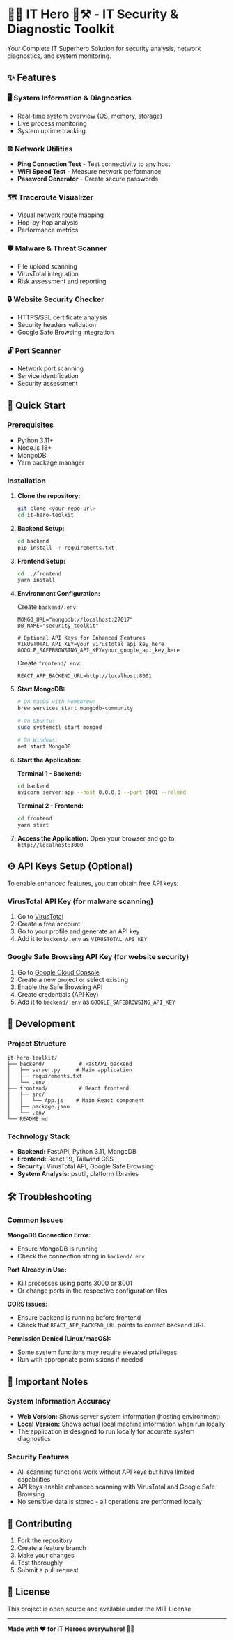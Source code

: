 # 🦸‍♂️ IT Hero 🔨⚒️ - IT Security & Diagnostic Toolkit

Your Complete IT Superhero Solution for security analysis, network diagnostics, and system monitoring.

## ✨ Features

### 🖥️ System Information & Diagnostics
- Real-time system overview (OS, memory, storage)
- Live process monitoring
- System uptime tracking

### 🌐 Network Utilities  
- **Ping Connection Test** - Test connectivity to any host
- **WiFi Speed Test** - Measure network performance
- **Password Generator** - Create secure passwords

### 🗺️ Traceroute Visualizer
- Visual network route mapping
- Hop-by-hop analysis
- Performance metrics

### 🛡️ Malware & Threat Scanner
- File upload scanning
- VirusTotal integration
- Risk assessment and reporting

### 🔒 Website Security Checker
- HTTPS/SSL certificate analysis
- Security headers validation
- Google Safe Browsing integration

### 🔓 Port Scanner
- Network port scanning
- Service identification
- Security assessment

## 🚀 Quick Start

### Prerequisites
- Python 3.11+
- Node.js 18+
- MongoDB
- Yarn package manager

### Installation

1. **Clone the repository:**
   ```bash
   git clone <your-repo-url>
   cd it-hero-toolkit
   ```

2. **Backend Setup:**
   ```bash
   cd backend
   pip install -r requirements.txt
   ```

3. **Frontend Setup:**
   ```bash
   cd ../frontend
   yarn install
   ```

4. **Environment Configuration:**
   
   Create `backend/.env`:
   ```env
   MONGO_URL="mongodb://localhost:27017"
   DB_NAME="security_toolkit"
   
   # Optional API Keys for Enhanced Features
   VIRUSTOTAL_API_KEY=your_virustotal_api_key_here
   GOOGLE_SAFEBROWSING_API_KEY=your_google_api_key_here
   ```
   
   Create `frontend/.env`:
   ```env
   REACT_APP_BACKEND_URL=http://localhost:8001
   ```

5. **Start MongoDB:**
   ```bash
   # On macOS with Homebrew:
   brew services start mongodb-community
   
   # On Ubuntu:
   sudo systemctl start mongod
   
   # On Windows:
   net start MongoDB
   ```

6. **Start the Application:**
   
   **Terminal 1 - Backend:**
   ```bash
   cd backend
   uvicorn server:app --host 0.0.0.0 --port 8001 --reload
   ```
   
   **Terminal 2 - Frontend:**
   ```bash
   cd frontend
   yarn start
   ```

7. **Access the Application:**
   Open your browser and go to: `http://localhost:3000`

## ⚙️ API Keys Setup (Optional)

To enable enhanced features, you can obtain free API keys:

### VirusTotal API Key (for malware scanning)
1. Go to [VirusTotal](https://www.virustotal.com/)
2. Create a free account
3. Go to your profile and generate an API key
4. Add it to `backend/.env` as `VIRUSTOTAL_API_KEY`

### Google Safe Browsing API Key (for website security)
1. Go to [Google Cloud Console](https://console.cloud.google.com/)
2. Create a new project or select existing
3. Enable the Safe Browsing API
4. Create credentials (API Key)
5. Add it to `backend/.env` as `GOOGLE_SAFEBROWSING_API_KEY`

## 🔧 Development

### Project Structure
```
it-hero-toolkit/
├── backend/           # FastAPI backend
│   ├── server.py     # Main application
│   ├── requirements.txt
│   └── .env
├── frontend/          # React frontend
│   ├── src/
│   │   └── App.js    # Main React component
│   ├── package.json
│   └── .env
└── README.md
```

### Technology Stack
- **Backend:** FastAPI, Python 3.11, MongoDB
- **Frontend:** React 19, Tailwind CSS
- **Security:** VirusTotal API, Google Safe Browsing
- **System Analysis:** psutil, platform libraries

## 🛠️ Troubleshooting

### Common Issues

**MongoDB Connection Error:**
- Ensure MongoDB is running
- Check the connection string in `backend/.env`

**Port Already in Use:**
- Kill processes using ports 3000 or 8001
- Or change ports in the respective configuration files

**CORS Issues:**
- Ensure backend is running before frontend
- Check that `REACT_APP_BACKEND_URL` points to correct backend URL

**Permission Denied (Linux/macOS):**
- Some system functions may require elevated privileges
- Run with appropriate permissions if needed

## 📝 Important Notes

### System Information Accuracy
- **Web Version:** Shows server system information (hosting environment)
- **Local Version:** Shows actual local machine information when run locally
- The application is designed to run locally for accurate system diagnostics

### Security Features
- All scanning functions work without API keys but have limited capabilities
- API keys enable enhanced scanning with VirusTotal and Google Safe Browsing
- No sensitive data is stored - all operations are performed locally

## 🤝 Contributing

1. Fork the repository
2. Create a feature branch
3. Make your changes
4. Test thoroughly
5. Submit a pull request

## 📄 License

This project is open source and available under the MIT License.

---

**Made with ❤️ for IT Heroes everywhere! 🦸‍♂️**
